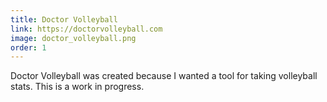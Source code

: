 ```yaml
---
title: Doctor Volleyball
link: https://doctorvolleyball.com
image: doctor_volleyball.png
order: 1
---
```


Doctor Volleyball was created because I wanted a tool for taking volleyball stats. This is a work in progress.
